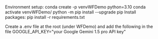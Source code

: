 Environment setup:
conda create -p venvWFDemo python=3.10
conda activate venvWFDemo/
python -m pip install --upgrade pip
Install packages:
pip install -r requirements.txt


Create a .env file at the root (under WFDemo) and add the following in the file
GOOGLE_API_KEY="your Google Gemini 1.5 pro API key"
